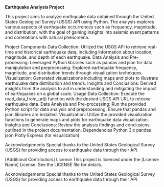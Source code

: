 
**Earthquake Analysis Project**

This project aims to analyze earthquake data obtained through the United States Geological Survey (USGS) API using Python. The analysis explores various aspects of earthquake occurrences such as frequency, magnitude, and distribution, with the goal of gaining insights into seismic event patterns and correlations with natural phenomena.

Project Components
Data Collection: Utilized the USGS API to retrieve real-time and historical earthquake data, including information about location, magnitude, and depth of each earthquake.
Data Analysis and Pre-processing: Leveraged Python libraries such as pandas and json for data manipulation and preprocessing. Explored earthquake frequency, magnitude, and distribution trends through visualization techniques.
Visualization: Generated visualizations including maps and plots to illustrate earthquake data distribution and trends.
Insights and Conclusions: Derived insights from the analysis to aid in understanding and mitigating the impact of earthquakes on a global scale.
Usage
Data Collection: Execute the read_data_from_url() function with the desired USGS API URL to retrieve earthquake data.
Data Analysis and Pre-processing: Run the provided Python script for data analysis and preprocessing. Ensure that pandas and json libraries are installed.
Visualization: Utilize the provided visualization functions to generate maps and plots for earthquake data visualization.
Insights and Conclusions: Review the analysis findings and conclusions outlined in the project documentation.
Dependencies
Python 3.x
pandas
json
Plotly Express (for visualization)

Acknowledgements
Special thanks to the United States Geological Survey (USGS) for providing access to earthquake data through their API.

[Additional Contributors]
License
This project is licensed under the [License Name] License. See the LICENSE file for details.

Acknowledgements
Special thanks to the United States Geological Survey (USGS) for providing access to earthquake data through their API.
